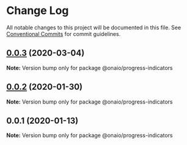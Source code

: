 # Change Log

All notable changes to this project will be documented in this file.
See [Conventional Commits](https://conventionalcommits.org) for commit guidelines.

## [0.0.3](/compare/@onaio/progress-indicators@0.0.2...@onaio/progress-indicators@0.0.3) (2020-03-04)

**Note:** Version bump only for package @onaio/progress-indicators

## [0.0.2](/compare/@onaio/progress-indicators@0.0.1...@onaio/progress-indicators@0.0.2) (2020-01-30)

**Note:** Version bump only for package @onaio/progress-indicators

## 0.0.1 (2020-01-13)

**Note:** Version bump only for package @onaio/progress-indicators
